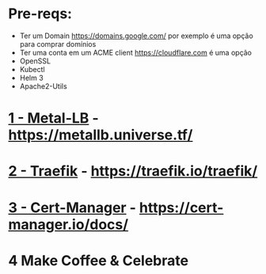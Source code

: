 # Pre-reqs:
 - Ter um Domain 
   https://domains.google.com/ por exemplo é uma opção para comprar domínios
 - Ter uma conta em um ACME client
   https://cloudflare.com é uma opção
 - OpenSSL
 - Kubectl
 - Helm 3
 - Apache2-Utils 
 
# [1 - Metal-LB](https://github.com/Jubagcastro/MetalLB-Traefik-CertManager/tree/master/1%20-metal-lb) - https://metallb.universe.tf/
# [2 - Traefik](https://github.com/Jubagcastro/MetalLB-Traefik-CertManager/tree/master/2%20-%20traefik) - https://traefik.io/traefik/
# [3 - Cert-Manager](https://github.com/Jubagcastro/MetalLB-Traefik-CertManager/tree/master/3%20-%20certmanager) - https://cert-manager.io/docs/
# 4 Make Coffee & Celebrate